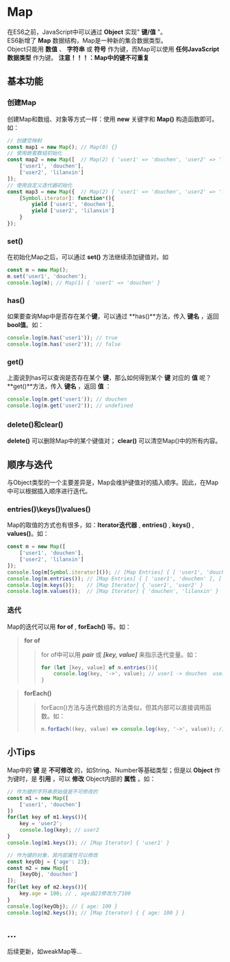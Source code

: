 # Map
在ES6之前，JavaScript中可以通过 **Object** 实现" **键/值** "。  
ES6新增了 **Map** 数据结构，Map是一种新的集合数据类型。  
Object只能用 **数值** 、 **字符串** 或 **符号** 作为键，而Map可以使用 **任何JavaScript数据类型** 作为键。
**注意！！！：Map中的键不可重复**
## 基本功能
### 创建Map
创建Map和数组、对象等方式一样：使用 **new** 关键字和 **Map()** 构造函数即可。如：
```JavaScript
// 创建空映射
const map1 = new Map(); // Map(0) {}
// 使用嵌套数组初始化
const map2 = new Map([  // Map(2) { 'user1' => 'douchen', 'user2' => 'lilanxin' }
    ['user1', 'douchen'],
    ['user2', 'lilanxin']
]);
// 使用自定义迭代器初始化
const map3 = new Map({  // Map(2) { 'user1' => 'douchen', 'user2' => 'lilanxin' }
    [Symbol.iterator]: function*(){
        yield ['user1', 'douchen'],
        yield ['user2', 'lilanxin']
    }
});
```
### set()
在初始化Map之后，可以通过 **set()** 方法继续添加键值对。如
```JavaScript
const m = new Map();
m.set('user1', 'douchen');
console.log(m); // Map(1) { 'user1' => 'douchen' }
```
### has()
如果要查询Map中是否存在某个**键**，可以通过 **has()**方法，传入 **键名** ，返回 **bool值**。如：
```JavaScript
console.log(m.has('user1')); // true
console.log(m.has('user2')); // false
```
### get()
上面说到has可以查询是否存在某个 **键**，那么如何得到某个 **键** 对应的 **值** 呢？ **get()**方法，传入 **键名** ，返回 **值** ：
```JavaScript
console.log(m.get('user1')); // douchen
console.log(m.get('user2')); // undefined
```
### delete()和clear()
**delete()** 可以删除Map中的某个键值对； **clear()** 可以清空Map()中的所有内容。  
## 顺序与迭代
与Object类型的一个主要差异是，Map会维护键值对的插入顺序。因此，在Map中可以根据插入顺序进行迭代。
### entries()\keys()\values()  
Map的取值的方式也有很多，如：**Iterator迭代器** , **entries()** , **keys()** , **values()**。如：
```JavaScript
const m = new Map([
    ['user1', 'douchen'],
    ['user2', 'lilanxin']
]);
console.log(m[Symbol.iterator]()); // [Map Entries] { [ 'user1', 'douchen' ], [ 'user2', 'lilanxin' ] }
console.log(m.entries()); // [Map Entries] { [ 'user1', 'douchen' ], [ 'user2', 'lilanxin' ] }
console.log(m.keys());    // [Map Iterator] { 'user1', 'user2' }
console.log(m.values());  // [Map Iterator] { 'douchen', 'lilanxin' }
```
### 迭代
Map的迭代可以用 **for of** , **forEach()** 等。如：
> **for of**
>> for of中可以用 ***pair*** 或 ***[key, value]*** 来指示迭代变量。如：
>> ```JavaScript
>> for (let [key, value] of m.entries()){
>>     console.log(key, '->', value); // user1 -> douchen  user2 -> lilanxin
>> }
>> ```

> **forEach()**
>> forEacn()方法与迭代数组的方法类似，但其内部可以直接调用函数。如：
>> ```JavaScript
>> m.forEach((key, value) => console.log(key, '->', value)); // user1 -> douchen  user2 -> lilanxin
>> ```

## 小Tips
Map中的 **键** 是 **不可修改** 的，如String、Number等基础类型；但是以 **Object** 作为键时，是 **引用** ，可以 **修改** Object内部的 **属性** 。如：
```JavaScript
// 作为键的字符串原始值是不可修改的
const m1 = new Map([
    ['user1', 'douchen']
])
for(let key of m1.keys()){
    key = 'user2';
    console.log(key); // user2
}
console.log(m1.keys()); // [Map Iterator] { 'user1' }

// 作为键的对象，其内部属性可以修改
const keyObj = {'age': 23};
const m2 = new Map([
    [keyObj, 'douchen']
]);
for(let key of m2.keys()){
    key.age = 100; // , age由23修改为了100
}
console.log(keyObj); // { age: 100 }
console.log(m2.keys()); // [Map Iterator] { { age: 100 } }
```
## ...
后续更新，如weakMap等...
